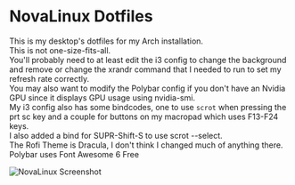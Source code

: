 # NovaLinux Dotfiles
This is my desktop's dotfiles for my Arch installation.  
This is not one-size-fits-all.  
You'll probably need to at least edit the i3 config to change the background and remove or change the xrandr command that I needed to run to set my refresh rate correctly.  
You may also want to modify the Polybar config if you don't have an Nvidia GPU since it displays GPU usage using nvidia-smi.  
My i3 config also has some bindcodes, one to use `scrot` when pressing the prt sc key and a couple for buttons on my macropad which uses F13-F24 keys.  
I also added a bind for SUPR-Shift-S to use scrot --select.  
The Rofi Theme is Dracula, I don't think I changed much of anything there.  
Polybar uses Font Awesome 6 Free

![NovaLinux Screenshot](Screenshot_20240705_193614.png)
